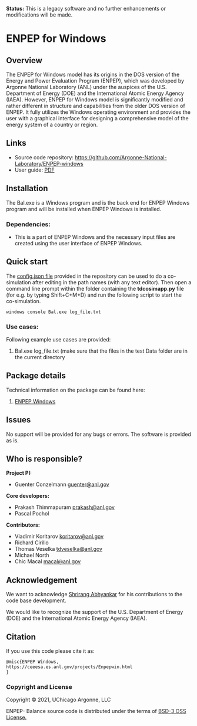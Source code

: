 **Status:** This is a legacy software and no further enhancements or modifications will be made.

# ENPEP for Windows

## Overview

The ENPEP for Windows model has its origins in the DOS version of the Energy and Power Evaluation Program (ENPEP), which was developed by Argonne National Laboratory (ANL) under the auspices of the U.S. Department of Energy (DOE) and the International Atomic Energy Agency (IAEA). However, ENPEP for Windows model is significantly modified and rather different in structure and capabilities from the older DOS version of ENPEP. It fully utilizes the Windows operating environment and provides the user with a graphical interface for designing a comprehensive model of the energy system of a country or region.


## Links
* Source code repository: https://github.com/Argonne-National-Laboratory/ENPEP-windows
* User guide: [PDF](docs/ENPEP-BALANCE_Manual_20070914.pdf)


## Installation
The Bal.exe is a Windows program and is the back end for ENPEP Windows program and will be installed when ENPEP Windows is installed. 


### Dependencies:
* This is a part of ENPEP Windows and the necessary input files are created using the user interface of ENPEP Windows.  

## Quick start

The [config.json file](config.json) provided in the repository can be used to do a co-simulation after editing in the path names (with any text editor). Then open a command line prompt within the folder containing the **tdcosimapp.py** file (for e.g. by typing Shift+C+M+D) and run the following script to start the co-simulation.

```
windows console Bal.exe log_file.txt
```
### Use cases:
Following example use cases are provided:
1. Bal.exe log_file.txt (make sure that the files in the test Data folder are in the current directory 

## Package details
Technical information on the package can be found here:
1. [ENPEP Windows](docs/ENPEP-BALANCE_Manual_20070914.pdf)

## Issues
No support will be provided for any bugs or errors. The software is provided as is.

## Who is responsible?
**Project PI:**

- Guenter Conzelmann guenter@anl.gov

**Core developers:**

- Prakash Thimmapuram prakash@anl.gov
- Pascal Pochol 

**Contributors:**
- Vladimir Koritarov koritarov@anl.gov
- Richard Cirillo
- Thomas Veselka tdveselka@anl.gov
- Michael North
- Chic Macal macal@anl.gov


## Acknowledgement
We want to acknowledge [Shrirang Abhyankar](https://github.com/abhyshr) for his contributions to the code base development.

We would like to recognize the support of the U.S. Department of Energy (DOE) and the International Atomic Energy Agency (IAEA). 


## Citation
If you use this code please cite it as:
```
@misc{ENPEP Windows,
https://ceeesa.es.anl.gov/projects/Enpepwin.html
}
```
### Copyright and License
Copyright © 2021, UChicago Argonne, LLC

ENPEP- Balance source code is distributed under the terms of [BSD-3 OSS License.](LICENSE.md)
